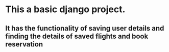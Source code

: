<h1> This a basic django project. </h1> 
<h2> It has the functionality of saving user details and finding the details of saved flights and book reservation</h2>
